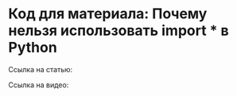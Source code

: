 # Код для материала: Почему нельзя использовать import * в Python

Ссылка на статью: 

Ссылка на видео: 
